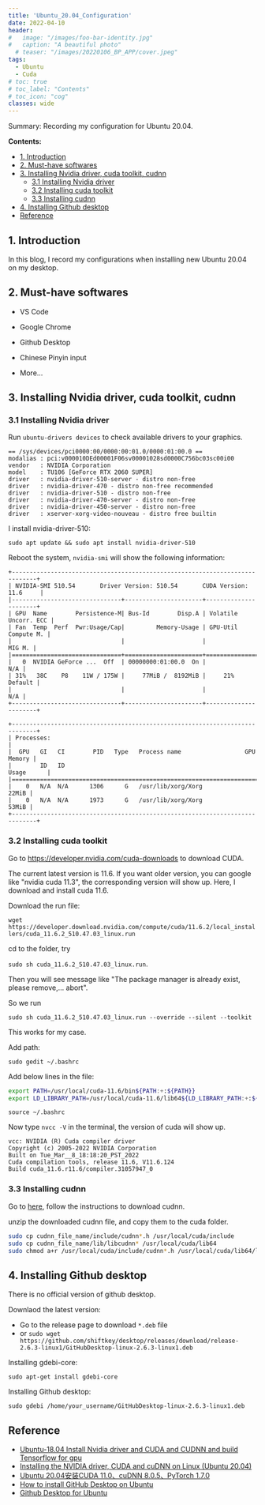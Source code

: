 ```yaml
---
title: 'Ubuntu_20.04_Configuration'
date: 2022-04-10
header:
#   image: "/images/foo-bar-identity.jpg"
#   caption: "A beautiful photo"
  # teaser: "/images/20220106_BP_APP/cover.jpeg"
tags:
  - Ubuntu
  - Cuda
# toc: true
# toc_label: "Contents"
# toc_icon: "cog"
classes: wide
---
```


Summary: Recording my configuration for Ubuntu 20.04. 

**Contents:**
- [1. Introduction](#1-introduction)
- [2. Must-have softwares](#2-must-have-softwares)
- [3. Installing Nvidia driver, cuda toolkit, cudnn](#3-installing-nvidia-driver-cuda-toolkit-cudnn)
  - [3.1 Installing Nvidia driver](#31-installing-nvidia-driver)
  - [3.2 Installing cuda toolkit](#32-installing-cuda-toolkit)
  - [3.3 Installing cudnn](#33-installing-cudnn)
- [4. Installing Github desktop](#4-installing-github-desktop)
- [Reference](#reference)

## 1. Introduction

In this blog, I record my configurations when installing new Ubuntu 20.04 on my desktop.




## 2. Must-have softwares

- VS Code

- Google Chrome

- Github Desktop

- Chinese Pinyin input



- More...


## 3. Installing Nvidia driver, cuda toolkit, cudnn

### 3.1 Installing Nvidia driver

Run `ubuntu-drivers devices` to check available drivers to your graphics.

```
== /sys/devices/pci0000:00/0000:00:01.0/0000:01:00.0 ==
modalias : pci:v000010DEd00001F06sv00001028sd0000C756bc03sc00i00
vendor   : NVIDIA Corporation
model    : TU106 [GeForce RTX 2060 SUPER]
driver   : nvidia-driver-510-server - distro non-free
driver   : nvidia-driver-470 - distro non-free recommended
driver   : nvidia-driver-510 - distro non-free
driver   : nvidia-driver-470-server - distro non-free
driver   : nvidia-driver-450-server - distro non-free
driver   : xserver-xorg-video-nouveau - distro free builtin
```

I install nvidia-driver-510:

`sudo apt update && sudo apt install nvidia-driver-510`

Reboot the system, `nvidia-smi` will show the following information:

```
+-----------------------------------------------------------------------------+
| NVIDIA-SMI 510.54       Driver Version: 510.54       CUDA Version: 11.6     |
|-------------------------------+----------------------+----------------------+
| GPU  Name        Persistence-M| Bus-Id        Disp.A | Volatile Uncorr. ECC |
| Fan  Temp  Perf  Pwr:Usage/Cap|         Memory-Usage | GPU-Util  Compute M. |
|                               |                      |               MIG M. |
|===============================+======================+======================|
|   0  NVIDIA GeForce ...  Off  | 00000000:01:00.0  On |                  N/A |
| 31%   38C    P8    11W / 175W |     77MiB /  8192MiB |     21%      Default |
|                               |                      |                  N/A |
+-------------------------------+----------------------+----------------------+
                                                                               
+-----------------------------------------------------------------------------+
| Processes:                                                                  |
|  GPU   GI   CI        PID   Type   Process name                  GPU Memory |
|        ID   ID                                                   Usage      |
|=============================================================================|
|    0   N/A  N/A      1306      G   /usr/lib/xorg/Xorg                 22MiB |
|    0   N/A  N/A      1973      G   /usr/lib/xorg/Xorg                 53MiB |
+-----------------------------------------------------------------------------+
```

### 3.2 Installing cuda toolkit
Go to https://developer.nvidia.com/cuda-downloads to download CUDA.

The current latest version is 11.6. If you want older version, you can google like "nvidia cuda 11.3", the corresponding version will show up. Here, I download and install cuda 11.6.

Download the run file: 

`wget https://developer.download.nvidia.com/compute/cuda/11.6.2/local_installers/cuda_11.6.2_510.47.03_linux.run`

cd to the folder, try 

`sudo sh cuda_11.6.2_510.47.03_linux.run`. 

Then you will see message like "The package manager is already exist, please remove,... abort".

So we run

`sudo sh cuda_11.6.2_510.47.03_linux.run --override --silent --toolkit`

This works for my case. 

Add path:

`sudo gedit ~/.bashrc`

Add below lines in the file:

```bash
export PATH=/usr/local/cuda-11.6/bin${PATH:+:${PATH}}
export LD_LIBRARY_PATH=/usr/local/cuda-11.6/lib64${LD_LIBRARY_PATH:+:${LD_LIBRARY_PATH}}
```

`source ~/.bashrc`

Now type `nvcc -V` in the terminal, the version of cuda will show up.

```
vcc: NVIDIA (R) Cuda compiler driver
Copyright (c) 2005-2022 NVIDIA Corporation
Built on Tue_Mar__8_18:18:20_PST_2022
Cuda compilation tools, release 11.6, V11.6.124
Build cuda_11.6.r11.6/compiler.31057947_0
```

### 3.3 Installing cudnn

Go to [here](https://developer.nvidia.com/rdp/cudnn-download?spm=a2c4e.10696291.0.0.1df819a4HJWSTe), follow the instructions to download cudnn. 

unzip the downloaded cudnn file, and copy them to the cuda folder.

```bash
sudo cp cudnn_file_name/include/cudnn*.h /usr/local/cuda/include
sudo cp cudnn_file_name/lib/libcudnn* /usr/local/cuda/lib64
sudo chmod a+r /usr/local/cuda/include/cudnn*.h /usr/local/cuda/lib64/libcudnn* 
```

## 4. Installing Github desktop

There is no official version of github desktop.

Downlaod the latest version:
- Go to the release page to download `*.deb` file
- or `sudo wget https://github.com/shiftkey/desktop/releases/download/release-2.6.3-linux1/GitHubDesktop-linux-2.6.3-linux1.deb`

Installing gdebi-core:

`sudo apt-get install gdebi-core`

Installing Github desktop:

`sudo gdebi /home/your_username/GitHubDesktop-linux-2.6.3-linux1.deb`  

## Reference
- [Ubuntu-18.04 Install Nvidia driver and CUDA and CUDNN and build Tensorflow for gpu](https://github.com/nathtest/Tutorial-Ubuntu-18.04-Install-Nvidia-driver-and-CUDA-and-CUDNN-and-build-Tensorflow-for-gpu/blob/master/README.md)
- [Installing the NVIDIA driver, CUDA and cuDNN on Linux (Ubuntu 20.04)](https://gist.github.com/kmhofmann/cee7c0053da8cc09d62d74a6a4c1c5e4)
- [Ubuntu 20.04安装CUDA 11.0、cuDNN 8.0.5、PyTorch 1.7.0](https://www.cnblogs.com/booturbo/p/13960935.html)
- [How to install GitHub Desktop on Ubuntu](https://www.shells.com/l/en-US/tutorial/How-to-install-GitHub-Desktop-on-Ubuntu)
- [Github Desktop for Ubuntu](https://github.com/shiftkey/desktop)
